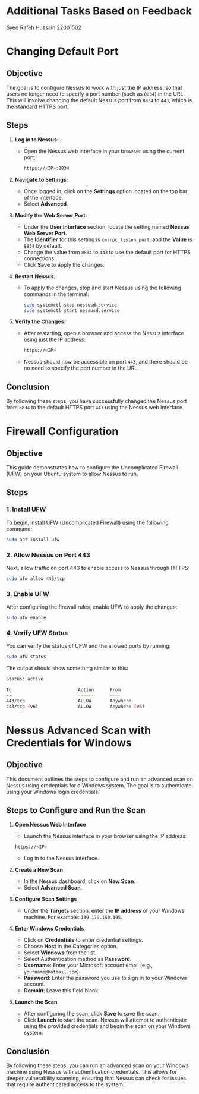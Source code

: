# Additional Tasks Based on Feedback

Syed Rafeh Hussain
22001502

# Changing Default Port

## Objective

The goal is to configure Nessus to work with just the IP address, so that users no longer need to specify a port number (such as `8834`) in the URL. This will involve changing the default Nessus port from `8834` to `443`, which is the standard HTTPS port.

## Steps

1. **Log in to Nessus:**
   - Open the Nessus web interface in your browser using the current port:
     ```bash
     https://<IP>:8834
     ```

2. **Navigate to Settings:**
   - Once logged in, click on the **Settings** option located on the top bar of the interface.
   - Select **Advanced**.

3. **Modify the Web Server Port:**
   - Under the **User Interface** section, locate the setting named **Nessus Web Server Port**.
   - The **Identifier** for this setting is `xmlrpc_listen_port`, and the **Value** is `8834` by default.
   - Change the value from `8834` to `443` to use the default port for HTTPS connections.
   - Click **Save** to apply the changes.

4. **Restart Nessus:**
   - To apply the changes, stop and start Nessus using the following commands in the terminal:
     ```bash
     sudo systemctl stop nessusd.service
     sudo systemctl start nessusd.service
     ```

5. **Verify the Changes:**
   - After restarting, open a browser and access the Nessus interface using just the IP address:
     ```bash
     https://<IP>
     ```
   - Nessus should now be accessible on port `443`, and there should be no need to specify the port number in the URL.

## Conclusion

By following these steps, you have successfully changed the Nessus port from `8834` to the default HTTPS port `443` using the Nessus web interface.

# Firewall Configuration

## Objective

This guide demonstrates how to configure the Uncomplicated Firewall (UFW) on your Ubuntu system to allow Nessus to run.

## Steps

### 1. Install UFW

To begin, install UFW (Uncomplicated Firewall) using the following command:
```bash
sudo apt install ufw
```

### 2. Allow Nessus on Port 443
Next, allow traffic on port 443 to enable access to Nessus through HTTPS:

```bash
sudo ufw allow 443/tcp
```

### 3. Enable UFW
After configuring the firewall rules, enable UFW to apply the changes:

```bash
sudo ufw enable
```

### 4. Verify UFW Status
You can verify the status of UFW and the allowed ports by running:

```bash
sudo ufw status
```
The output should show something similar to this:
```bash
Status: active

To                         Action      From
--                         ------      ----
443/tcp                    ALLOW       Anywhere
443/tcp (v6)               ALLOW       Anywhere (v6)
```

# Nessus Advanced Scan with Credentials for Windows

## Objective

This document outlines the steps to configure and run an advanced scan on Nessus using credentials for a Windows system. The goal is to authenticate using your Windows login credentials.

## Steps to Configure and Run the Scan

1. **Open Nessus Web Interface**
    - Launch the Nessus interface in your browser using the IP address:
     ```bash
     https://<IP>
     ```
    - Log in to the Nessus interface.

2. **Create a New Scan**
    - In the Nessus dashboard, click on **New Scan**.
    - Select **Advanced Scan**.

3. **Configure Scan Settings**
    - Under the **Targets** section, enter the **IP address** of your Windows machine. For example: `139.179.150.195`.

4. **Enter Windows Credentials**
    - Click on **Credentials** to enter credential settings.
    - Choose **Host** in the Categories option.
    - Select **Windows** from the list.
    - Select Authentication method as **Password**.
    - **Username**: Enter your Microsoft account email (e.g., `yourname@hotmail.com`).
    - **Password**: Enter the password you use to sign in to your Windows account.
    - **Domain**: Leave this field blank.

6. **Launch the Scan**
    - After configuring the scan, click **Save** to save the scan.
    - Click **Launch** to start the scan. Nessus will attempt to authenticate using the provided credentials and begin the scan on your Windows system.

## Conclusion

By following these steps, you can run an advanced scan on your Windows machine using Nessus with authentication credentials. This allows for deeper vulnerability scanning, ensuring that Nessus can check for issues that require authenticated access to the system.
